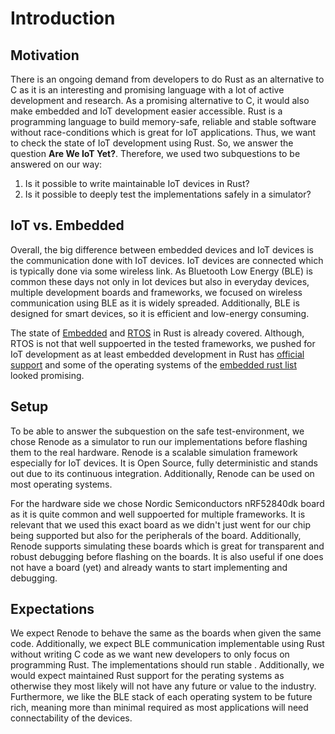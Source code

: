 # Introduction
## Motivation
There is an ongoing demand from developers to do Rust as an alternative to C as it is an interesting and promising language with a lot of active development and research. As a promising alternative to C, it would also make embedded and IoT development easier accessible. Rust is a programming language to build memory-safe, reliable and stable software without race-conditions which is great for IoT applications. Thus, we want to check the state of IoT development using Rust. So, we answer the question **Are We IoT Yet?**. Therefore, we used two subquestions to be answered on our way:
1. Is it possible to write maintainable IoT devices in Rust?
2. Is it possible to deeply test the implementations safely in a simulator?

## IoT vs. Embedded
Overall, the big difference between embedded devices and IoT devices is the communication done with IoT devices. IoT devices are connected which is typically done via some wireless link. As Bluetooth Low Energy (BLE) is common these days not only in Iot devices but also in everyday devices, multiple development boards and frameworks, we focused on wireless communication using BLE as it is widely spreaded. Additionally, BLE is designed for smart devices, so it is efficient and low-energy consuming.  

The state of [Embedded](https://www.rust-lang.org/what/embedded) and [RTOS](https://arewertosyet.com) in Rust is already covered. Although, RTOS is not that well suppoerted in the tested frameworks, we pushed for IoT development as at least embedded development in Rust has [official support](https://github.com/rust-embedded/wg) and some of the operating systems of the [embedded rust list](https://github.com/rust-embedded/awesome-embedded-rust) looked promising. 

<!-- Removed ## Why Rust, as it is already answered in the first ## Motivation block -->

## Setup
To be able to answer the subquestion on the safe test-environment, we chose Renode as a simulator to run our implementations before flashing them to the real hardware. Renode is a scalable simulation framework especially for IoT devices. It is Open Source, fully deterministic and stands out due to its continuous integration. Additionally, Renode can be used on most operating systems.

For the hardware side we chose Nordic Semiconductors nRF52840dk board as it is quite common and well suppoerted for multiple frameworks. It is relevant that we used this exact board as we didn't just went for our chip being supported but also for the peripherals of the board. Additionally, Renode supports simulating these boards which is great for transparent and robust debugging before flashing on the boards. It is also useful if one does not have a board (yet) and already wants to start implementing and debugging.

## Expectations
We expect Renode to behave the same as the boards when given the same code. Additionally, we expect BLE communication implementable using Rust without writing C code as we want new developers to only focus on programming Rust. The implementations should run stable <!-- TODO: Sepcify stable! -->. Additionally, we would expect maintained Rust support for the perating systems as otherwise they most likely will not have any future or value to the industry. Furthermore, we like the BLE stack of each operating system  to be future rich, meaning more than minimal required as most applications will need connectability of the devices.